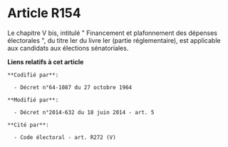 # Article R154

Le chapitre V bis, intitulé " Financement et plafonnement des dépenses électorales ", du titre Ier du livre Ier (partie
réglementaire), est applicable aux candidats aux élections sénatoriales.

**Liens relatifs à cet article**

	**Codifié par**:

	  - Décret n°64-1087 du 27 octobre 1964

	**Modifié par**:

	  - Décret n°2014-632 du 18 juin 2014 - art. 5

	**Cité par**:

	  - Code électoral - art. R272 (V)
